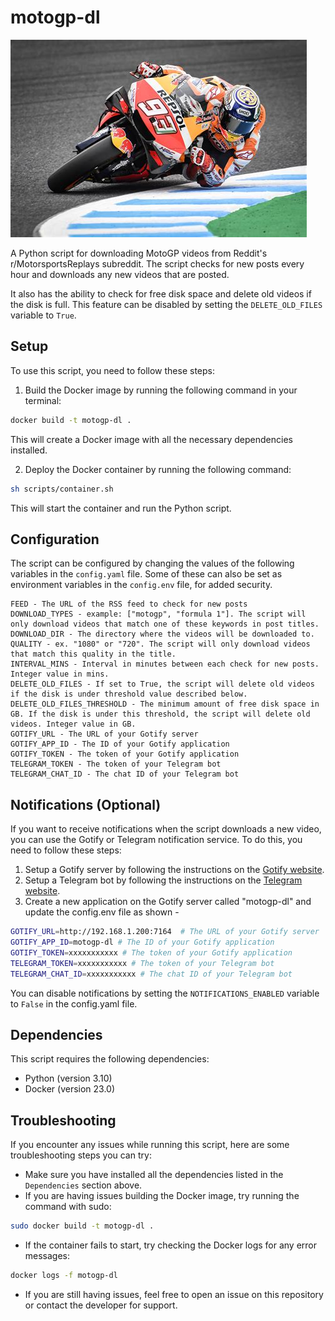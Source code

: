 # motogp-dl

![motogp](resources/motogp.jpg)

A Python script for downloading MotoGP videos from Reddit's r/MotorsportsReplays subreddit. The script checks for new posts every hour and downloads any new videos that are posted.

It also has the ability to check for free disk space and delete old videos if the disk is full. This feature can be disabled by setting the `DELETE_OLD_FILES` variable to `True`.

## Setup

To use this script, you need to follow these steps:

1. Build the Docker image by running the following command in your terminal:

```bash
docker build -t motogp-dl .
```

This will create a Docker image with all the necessary dependencies installed.

2. Deploy the Docker container by running the following command:

```bash
sh scripts/container.sh
```

This will start the container and run the Python script.

## Configuration

The script can be configured by changing the values of the following variables in the `config.yaml` file. Some of these can also be set as environment variables in the `config.env` file, for added security.
```
FEED - The URL of the RSS feed to check for new posts
DOWNLOAD_TYPES - example: ["motogp", "formula 1"]. The script will only download videos that match one of these keywords in post titles.
DOWNLOAD_DIR - The directory where the videos will be downloaded to.
QUALITY - ex. "1080" or "720". The script will only download videos that match this quality in the title.
INTERVAL_MINS - Interval in minutes between each check for new posts. Integer value in mins.
DELETE_OLD_FILES - If set to True, the script will delete old videos if the disk is under threshold value described below.
DELETE_OLD_FILES_THRESHOLD - The minimum amount of free disk space in GB. If the disk is under this threshold, the script will delete old videos. Integer value in GB.
GOTIFY_URL - The URL of your Gotify server
GOTIFY_APP_ID - The ID of your Gotify application
GOTIFY_TOKEN - The token of your Gotify application
TELEGRAM_TOKEN - The token of your Telegram bot
TELEGRAM_CHAT_ID - The chat ID of your Telegram bot
```

## Notifications (Optional)
If you want to receive notifications when the script downloads a new video, you can use the Gotify or Telegram 
notification service. To do this, you need to follow these steps:
1. Setup a Gotify server by following the instructions on the [Gotify website](https://gotify.net/docs/install).
2. Setup a Telegram bot by following the instructions on the [Telegram website](https://core.telegram.org/bots#6-botfather).
3. Create a new application on the Gotify server called "motogp-dl" and update the config.env file as shown -

```bash
GOTIFY_URL=http://192.168.1.200:7164  # The URL of your Gotify server
GOTIFY_APP_ID=motogp-dl # The ID of your Gotify application
GOTIFY_TOKEN=xxxxxxxxxxx # The token of your Gotify application
TELEGRAM_TOKEN=xxxxxxxxxxx # The token of your Telegram bot
TELEGRAM_CHAT_ID=xxxxxxxxxxx # The chat ID of your Telegram bot
```

You can disable notifications by setting the `NOTIFICATIONS_ENABLED` variable to `False` in the config.yaml file.

## Dependencies

This script requires the following dependencies:

- Python (version 3.10)
- Docker (version 23.0)

## Troubleshooting

If you encounter any issues while running this script, here are some troubleshooting steps you can try:

- Make sure you have installed all the dependencies listed in the `Dependencies` section above.
- If you are having issues building the Docker image, try running the command with sudo:

```bash
sudo docker build -t motogp-dl .
```

- If the container fails to start, try checking the Docker logs for any error messages:

```bash
docker logs -f motogp-dl
```

- If you are still having issues, feel free to open an issue on this repository or contact the developer for support.
